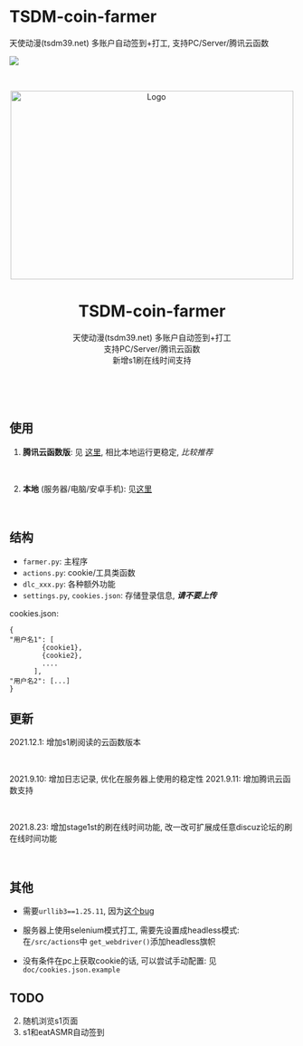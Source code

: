 # TSDM-coin-farmer

天使动漫(tsdm39.net) 多账户自动签到+打工, 支持PC/Server/腾讯云函数

![](https://github.com/Trojblue/TSDM-coin-farmer/blob/main/doc/farmer.png?raw=true)

<br>


<p align="center">
  <a href="https://github.com/Trojblue/TSDM-coin-farmer">
    <img src="https://github.com/Trojblue/TSDM-coin-farmer/blob/main/doc/farmer.png?raw=true" alt="Logo" width="500" height="333">
  </a>
  <h1 align="center">TSDM-coin-farmer</h1>
  <p align="center">
    天使动漫(tsdm39.net) 多账户自动签到+打工 <br>
    支持PC/Server/腾讯云函数 <br>
    新增s1刷在线时间支持 <br>
    <br />
    <br />
  </p>
</p>

<br>



## 使用

1. **腾讯云函数版**: 见 [这里](https://github.com/Trojblue/TSDM-coin-farmer/blob/main/doc/serverless_readme.md), 相比本地运行更稳定, *比较推荐*

<br>

2. **本地** (服务器/电脑/安卓手机): 见[这里](https://github.com/Trojblue/TSDM-coin-farmer/blob/main/doc/server_readme.md)

<br>

## 结构

- `farmer.py`: 主程序
- `actions.py`: cookie/工具类函数
- `dlc_xxx.py`: 各种额外功能
- `settings.py`, `cookies.json`: 存储登录信息, ***请不要上传***


cookies.json:
```
{
"用户名1": [
        {cookie1},
        {cookie2},
        ....
      ],
"用户名2": [...]
}
```


## 更新

2021.12.1: 增加s1刷阅读的云函数版本


<br>

2021.9.10: 增加日志记录, 优化在服务器上使用的稳定性
2021.9.11: 增加腾讯云函数支持

<br>

2021.8.23: 增加stage1st的刷在线时间功能, 改一改可扩展成任意discuz论坛的刷在线时间功能

<br>

## 其他

- 需要`urllib3==1.25.11`,
  因为[这个bug](https://stackoverflow.com/questions/66642705/why-requests-raise-this-exception-check-hostname-requires-server-hostname)

- 服务器上使用selenium模式打工, 需要先设置成headless模式: 在`/src/actions`中 `get_webdriver()`添加headless旗帜

- 没有条件在pc上获取cookie的话, 可以尝试手动配置: 见`doc/cookies.json.example`

## TODO
2. 随机浏览s1页面
3. s1和eatASMR自动签到
